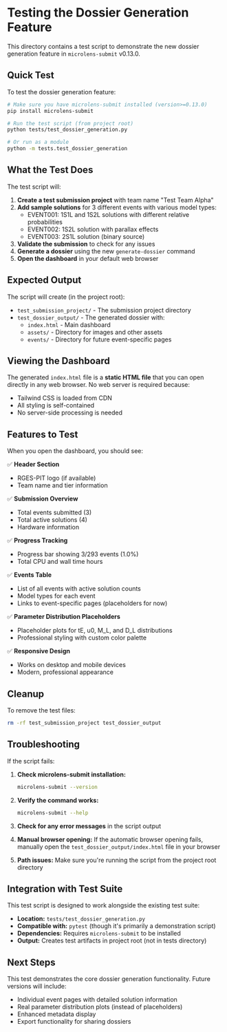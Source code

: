 # Testing the Dossier Generation Feature

This directory contains a test script to demonstrate the new dossier generation feature in `microlens-submit` v0.13.0.

## Quick Test

To test the dossier generation feature:

```bash
# Make sure you have microlens-submit installed (version>=0.13.0)
pip install microlens-submit

# Run the test script (from project root)
python tests/test_dossier_generation.py

# Or run as a module
python -m tests.test_dossier_generation
```

## What the Test Does

The test script will:

1. **Create a test submission project** with team name "Test Team Alpha"
2. **Add sample solutions** for 3 different events with various model types:
   - EVENT001: 1S1L and 1S2L solutions with different relative probabilities
   - EVENT002: 1S2L solution with parallax effects
   - EVENT003: 2S1L solution (binary source)
3. **Validate the submission** to check for any issues
4. **Generate a dossier** using the new `generate-dossier` command
5. **Open the dashboard** in your default web browser

## Expected Output

The script will create (in the project root):
- `test_submission_project/` - The submission project directory
- `test_dossier_output/` - The generated dossier with:
  - `index.html` - Main dashboard
  - `assets/` - Directory for images and other assets
  - `events/` - Directory for future event-specific pages

## Viewing the Dashboard

The generated `index.html` file is a **static HTML file** that you can open directly in any web browser. No web server is required because:

- Tailwind CSS is loaded from CDN
- All styling is self-contained
- No server-side processing is needed

## Features to Test

When you open the dashboard, you should see:

✅ **Header Section**
- RGES-PIT logo (if available)
- Team name and tier information

✅ **Submission Overview**
- Total events submitted (3)
- Total active solutions (4)
- Hardware information

✅ **Progress Tracking**
- Progress bar showing 3/293 events (1.0%)
- Total CPU and wall time hours

✅ **Events Table**
- List of all events with active solution counts
- Model types for each event
- Links to event-specific pages (placeholders for now)

✅ **Parameter Distribution Placeholders**
- Placeholder plots for tE, u0, M_L, and D_L distributions
- Professional styling with custom color palette

✅ **Responsive Design**
- Works on desktop and mobile devices
- Modern, professional appearance

## Cleanup

To remove the test files:

```bash
rm -rf test_submission_project test_dossier_output
```

## Troubleshooting

If the script fails:

1. **Check microlens-submit installation:**
   ```bash
   microlens-submit --version
   ```

2. **Verify the command works:**
   ```bash
   microlens-submit --help
   ```

3. **Check for any error messages** in the script output

4. **Manual browser opening:** If the automatic browser opening fails, manually open the `test_dossier_output/index.html` file in your browser

5. **Path issues:** Make sure you're running the script from the project root directory

## Integration with Test Suite

This test script is designed to work alongside the existing test suite:

- **Location:** `tests/test_dossier_generation.py`
- **Compatible with:** `pytest` (though it's primarily a demonstration script)
- **Dependencies:** Requires `microlens-submit` to be installed
- **Output:** Creates test artifacts in project root (not in tests directory)

## Next Steps

This test demonstrates the core dossier generation functionality. Future versions will include:

- Individual event pages with detailed solution information
- Real parameter distribution plots (instead of placeholders)
- Enhanced metadata display
- Export functionality for sharing dossiers 
